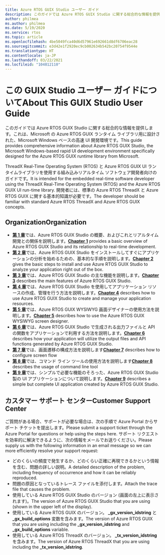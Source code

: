 ```yaml
---
title: Azure RTOS GUIX Studio ユーザー ガイド
description: このガイドでは Azure RTOS GUIX Studio に関する総合的な情報を提供します。これは、Microsoft の Azure RTOS GUIX ランタイム ライブラリ用に設計された、Microsoft Windows ベースの高速 UI 開発環境です。
author: philmea
ms.author: philmea
ms.date: 5/19/2020
ms.service: rtos
ms.topic: article
ms.openlocfilehash: 4be5049fca40d6d57961e692661d8df6706eac28
ms.sourcegitcommit: e3d42e1f2920ec9cb002634b542bc20754f9544e
ms.translationtype: HT
ms.contentlocale: ja-JP
ms.lasthandoff: 03/22/2021
ms.locfileid: "104812110"
---
```

# <a name="about-this-guix-studio-user-guide"></a><span data-ttu-id="0ae9f-103">この GUIX Studio ユーザー ガイドについて</span><span class="sxs-lookup"><span data-stu-id="0ae9f-103">About This GUIX Studio User Guide</span></span>

<span data-ttu-id="0ae9f-104">このガイドでは Azure RTOS GUIX Studio に関する総合的な情報を提供します。これは、Microsoft の Azure RTOS GUIX ランタイム ライブラリ用に設計された、Microsoft Windows ベースの高速 UI 開発環境です。</span><span class="sxs-lookup"><span data-stu-id="0ae9f-104">This guide provides comprehensive information about Azure RTOS GUIX Studio, the Microsoft Windows-based rapid UI development environment specifically designed for the Azure RTOS GUIX runtime library from Microsoft.</span></span> 

<span data-ttu-id="0ae9f-105">ThreadX Real-Time Operating System (RTOS) と Azure RTOS GUIX UI ランタイムライブラリを使用する組み込みリアルタイム ソフトウェア開発者向けのガイドです。</span><span class="sxs-lookup"><span data-stu-id="0ae9f-105">It is intended for the embedded real-time software developer using the ThreadX Real-Time Operating System (RTOS) and the Azure RTOS GUIX UI run-time library.</span></span> <span data-ttu-id="0ae9f-106">開発者には、標準の Azure RTOS ThreadX と Azure RTOS GUIX に関する基本的知識が必要です。</span><span class="sxs-lookup"><span data-stu-id="0ae9f-106">The developer should be familiar with standard Azure RTOS ThreadX and Azure RTOS GUIX concepts.</span></span>

## <a name="organization"></a><span data-ttu-id="0ae9f-107">Organization</span><span class="sxs-lookup"><span data-stu-id="0ae9f-107">Organization</span></span>

- <span data-ttu-id="0ae9f-108">[**第 1 章**](guix-studio-1.md)では、Azure RTOS GUIX Studio の概要、およびこれとリアルタイム開発との関係を説明します。</span><span class="sxs-lookup"><span data-stu-id="0ae9f-108">[**Chapter 1**](guix-studio-1.md) provides a basic overview of Azure RTOS GUIX Studio and its relationship to real-time development.</span></span>
- <span data-ttu-id="0ae9f-109">[**第 2 章**](guix-studio-2.md)では、Azure RTOS GUIX Studio をインストールしてすぐにアプリケーションの分析を始めるための、基本的な手順を説明します。</span><span class="sxs-lookup"><span data-stu-id="0ae9f-109">[**Chapter 2**](guix-studio-2.md) gives the basic steps to install and use Azure RTOS GUIX Studio to analyze your application right out of the box.</span></span>
- <span data-ttu-id="0ae9f-110">[**第 3 章**](guix-studio-3.md)では、Azure RTOS GUIX Studio の主な機能を説明します。</span><span class="sxs-lookup"><span data-stu-id="0ae9f-110">[**Chapter 3**](guix-studio-3.md) describes the main features of Azure RTOS GUIX Studio.</span></span>
- <span data-ttu-id="0ae9f-111">[**第 4 章**](guix-studio-4.md)では、Azure RTOS GUIX Studio を使用してアプリケーション リソースの作成、管理を行う方法を説明します。</span><span class="sxs-lookup"><span data-stu-id="0ae9f-111">[**Chapter 4**](guix-studio-4.md) describes how to use Azure RTOS GUIX Studio to create and manage your application resources.</span></span>
- <span data-ttu-id="0ae9f-112">[**第 5 章**](guix-studio-5.md)では、Azure RTOS GUIX WYSIWYG 画面デザイナーの使用方法を説明します。</span><span class="sxs-lookup"><span data-stu-id="0ae9f-112">[**Chapter 5**](guix-studio-5.md) describes how to use the Azure RTOS GUIX WYSIWYG screen designer.</span></span>
- <span data-ttu-id="0ae9f-113">[**第 6 章**](guix-studio-6.md)では、Azure RTOS GUIX Studio で生成される出力ファイルと API の関数をアプリケーションで利用する方法を説明します。</span><span class="sxs-lookup"><span data-stu-id="0ae9f-113">[**Chapter 6**](guix-studio-6.md) describes how your application will utilize the output files and API functions generated by Azure RTOS GUIX Studio.</span></span>
- <span data-ttu-id="0ae9f-114">[**第 7 章**](guix-studio-7.md)では、画面遷移の構成方法を説明します</span><span class="sxs-lookup"><span data-stu-id="0ae9f-114">[**Chapter 7**](guix-studio-7.md) describes how to configure screen flow</span></span>
- <span data-ttu-id="0ae9f-115">[**第 8 章**](guix-studio-8.md)では、コマンド ライン ツールの使用方法を説明します</span><span class="sxs-lookup"><span data-stu-id="0ae9f-115">[**Chapter 8**](guix-studio-8.md) describes the usage of command line tool</span></span>
- <span data-ttu-id="0ae9f-116">[**第 9 章**](guix-studio-9.md)では、シンプルで必要な機能のそろった、Azure RTOS GUIX Studio 製の UI アプリケーションについて説明します。</span><span class="sxs-lookup"><span data-stu-id="0ae9f-116">[**Chapter 9**](guix-studio-9.md) describes a simple but complete UI application created by Azure RTOS GUIX Studio.</span></span>

## <a name="customer-support-center"></a><span data-ttu-id="0ae9f-117">カスタマー サポート センター</span><span class="sxs-lookup"><span data-stu-id="0ae9f-117">Customer Support Center</span></span>

<span data-ttu-id="0ae9f-118">ご質問がある場合、サポートが必要な場合は、次の手順で Azure Portal からサポート チケットを提出します。</span><span class="sxs-lookup"><span data-stu-id="0ae9f-118">Please submit a support ticket through the Azure Portal for questions or help using the steps here.</span></span> <span data-ttu-id="0ae9f-119">サポート リクエストを効率的に解決できるように、次の情報をメールでお送りください。</span><span class="sxs-lookup"><span data-stu-id="0ae9f-119">Please supply us with the following information in an email message so we can more efficiently resolve your support request:</span></span>

- <span data-ttu-id="0ae9f-120">どのくらいの頻度で発生するか、どのくらい正確に再現できるかという情報を含む、問題の詳しい説明。</span><span class="sxs-lookup"><span data-stu-id="0ae9f-120">A detailed description of the problem, including frequency of occurrence and how it can be reliably reproduced.</span></span>
- <span data-ttu-id="0ae9f-121">問題の原因となっているトレース ファイルを添付します。</span><span class="sxs-lookup"><span data-stu-id="0ae9f-121">Attach the trace file that causes the problem.</span></span>
- <span data-ttu-id="0ae9f-122">使用している Azure RTOS GUIX Studio のバージョン (画面の左上に表示されます)。</span><span class="sxs-lookup"><span data-stu-id="0ae9f-122">The version of Azure RTOS GUIX Studio that you are using (shown in the upper left of the display).</span></span>
- <span data-ttu-id="0ae9f-123">使用している Azure RTOS GUIX のバージョン。 **_gx_version_idstring** と **_gx_build_options** 変数を含みます。</span><span class="sxs-lookup"><span data-stu-id="0ae9f-123">The version of Azure RTOS GUIX that you are using including the **_gx_version_idstring** and **_gx_build_options** variable.</span></span>
- <span data-ttu-id="0ae9f-124">使用している Azure RTOS ThreadX のバージョン。 **_tx_version_idstring** を含みます。</span><span class="sxs-lookup"><span data-stu-id="0ae9f-124">The version of Azure RTOS ThreadX that you are using including the **_tx_version_idstring**.</span></span>
